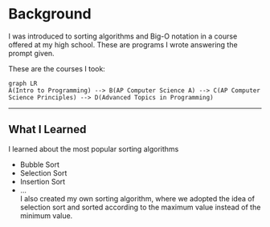 # Background
I was introduced to sorting algorithms and Big-O notation in a course offered at my high school. These are programs I wrote answering the prompt given. 

These are the courses I took:  
```mermaid
graph LR
A(Intro to Programming) --> B(AP Computer Science A) --> C(AP Computer Science Principles) --> D(Advanced Topics in Programming)
```
---
## What I Learned
I learned about the most popular sorting algorithms
* Bubble Sort
* Selection Sort
* Insertion Sort
* ... <br>
I also created my own sorting algorithm, where we adopted the idea of selection sort and sorted according to the maximum value instead of the minimum value.

